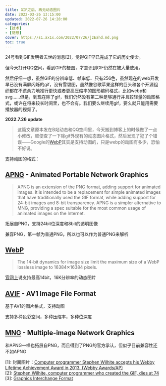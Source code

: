 ```yaml
---
title: GIF之后，再无动态图片
date: 2022-03-26 13:15:00
updated: 2022-07-26 14:28:00
categories:
- [技术]
- [随想]
cover: https://s1.ax1x.com/2022/07/26/jzEahd.md.png
toc: true
---
```


24号看到GIF发明者去世的消息[2]，觉得GIF早已完成了它的历史使命。

但今天打开QQ空间，看到GIF的梗图，才意识到GIF仍然在被大量使用。

<!-- more -->

然后仔细一想，虽然GIF的分辨率低、帧率低、只有256色，虽然现在的web开发早已没有满屏闪烁的gif，没有雪碧图，虽然像谷歌苹果这样的巨头和各个开源组织都在不遗余力地推行更快或者更高压缩率的图形编码格式，比如webp和svg……但是，到现在除了gif，我们仍然没有第二种足够通行并且较轻量的动图格式，或许在将来较长时间里，也不会有。我们要么继续用gif，要么就只能用需要播放器的视频了。

**2022.7.26 update**

> 这篇文章原本发在B站动态和QQ空间里，今天搬到博客上的时候做了一点小修改，顺便查了一下除gif外现有的动态图片格式，然后发现了犯了个错误——Google的[WebP](https://developers.google.com/speed/webp)其实是支持动图的，只是webp的动图有多少，恐怕不好说。

支持动图的格式：

## [APNG](https://wiki.mozilla.org/APNG_Specification) - Animated Portable Network Graphics

> APNG is an extension of the PNG format, adding support for animated images. It is intended to be a replacement for simple animated images that have traditionally used the GIF format, while adding support for 24-bit images and 8-bit transparency. APNG is a simpler alternative to MNG, providing a spec suitable for the most common usage of animated images on the Internet. 

拓展自PNG，支持24bit位深度和8bit的透明图像

兼容PNG，第一帧为普通PNG，所以也可以作为普通PNG来解析

## [WebP](https://developers.google.com/speed/webp)

> The 14-bit dynamics for image size limit the maximum size of a WebP lossless image to 16384✕16384 pixels.

[官网上](https://developers.google.com/speed/webp/docs/webp_lossless_bitstream_specification?hl=en)说支持最高14bit，16K分辨率的动态图片

## [AVIF](https://aomediacodec.github.io/av1-avif/) - AV1 Image File Format

基于AV1的图片格式，支持动图

支持多种色彩空间，多种压缩率，多种位深度

## [MNG](http://www.libpng.org/pub/mng/) - Multiple-image Network Graphics

和APNG一样也拓展自PNG，而且得到了PNG的官方承认，但似乎目前兼容性还不如APNG



[1]: 封面图片：[Computer programmer Stephen Wilhite accepts his Webby Lifetime Achievement Award in 2013. (Webby Awards/AP)](https://www.washingtonpost.com/obituaries/2022/03/24/gif-creator-stephen-wilhite-dead/)  
[2]: [Stephen Wilhite, computer programmer who created the GIF, dies at 74](https://www.washingtonpost.com/obituaries/2022/03/24/gif-creator-stephen-wilhite-dead/)  
[3]: [Graphics Interchange Format](https://www.w3.org/Graphics/GIF/spec-gif87.txt)